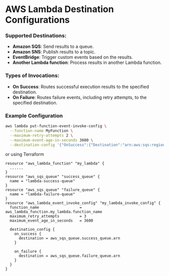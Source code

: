 # AWS Lambda Destination Configurations

### Supported Destinations:
- **Amazon SQS**: Send results to a queue.
- **Amazon SNS**: Publish results to a topic.
- **EventBridge**: Trigger custom events based on the results.
- **Another Lambda function**: Process results in another Lambda function.

### Types of Invocations:
- **On Success**: Routes successful execution results to the specified destination.
- **On Failure**: Routes failure events, including retry attempts, to the specified destination.


### Example Configuration
````bash
aws lambda put-function-event-invoke-config \
  --function-name MyFunction \
  --maximum-retry-attempts 2 \
  --maximum-event-age-in-seconds 3600 \
  --destination-config '{"OnSuccess":{"Destination":"arn:aws:sqs:region:account-id:queue-name"}, "OnFailure":{"Destination":"arn:aws:sns:region:account-id:topic-name"}}'
````

or using Terraform
````hcl
resource "aws_lambda_function" "my_lambda" {
  ......
}
resource "aws_sqs_queue" "success_queue" {
  name = "lambda-success-queue"
}
resource "aws_sqs_queue" "failure_queue" {
  name = "lambda-failure-queue"
}
resource "aws_lambda_event_invoke_config" "my_lambda_invoke_config" {
  function_name                  = aws_lambda_function.my_lambda.function_name
  maximum_retry_attempts         = 3
  maximum_event_age_in_seconds   = 3600

  destination_config {
    on_success {
      destination = aws_sqs_queue.success_queue.arn
    }

    on_failure {
      destination = aws_sqs_queue.failure_queue.arn
    }
  }
}

````